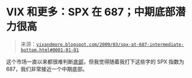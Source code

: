 <!--yml

分类：未分类

日期：2024-05-18 17:57:05

-->

# VIX 和更多：SPX 在 687；中期底部潜力很高

> 来源：[`vixandmore.blogspot.com/2009/03/spx-at-687-intermediate-bottom.html#0001-01-01`](http://vixandmore.blogspot.com/2009/03/spx-at-687-intermediate-bottom.html#0001-01-01)

这个市场一直以来都很难判断[底部](http://vixandmore.blogspot.com/search/label/market%20bottoms)，但我觉得随着我打下这些字的 SPX 指数为 687，我们非常接近一个中期底部。
